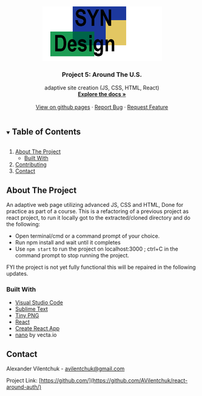 <!--
*** Thanks for checking out the Best-README-Template. If you have a suggestion
*** that would make this better, please fork the repo and create a pull request
*** or simply open an issue with the tag "enhancement".
*** Thanks again! Now go create something AMAZING! :D
***
***
***
*** To avoid retyping too much info. Do a search and replace for the following:
*** github_username, repo_name, twitter_handle, email, project_title, project_description
-->

<!-- PROJECT SHIELDS -->
<!--
*** I'm using markdown "reference style" links for readability.
*** Reference links are enclosed in brackets [ ] instead of parentheses ( ).
*** See the bottom of this document for the declaration of the reference variables
*** for contributors-url, forks-url, etc. This is an optional, concise syntax you may use.
*** https://www.markdownguide.org/basic-syntax/#reference-style-links
-->

<!-- PROJECT LOGO -->
<br />
<p align="center">
  <a href="https://github.com/AVilentchuk/">
    <img src="src/assets/logo.png" alt="Logo" width="315">
  </a>

  <h3 align="center">Project 5: Around The U.S.</h3>

  <p align="center">
    adaptive site creation (JS, CSS, HTML, React)
    <br />
    <a href="hhttps://github.com/AVilentchuk/around-react"><strong>Explore the docs »</strong></a>
    <br />
    <br />
    <a href="https://avilentchuk.github.io/around-react/">View on github pages</a>
    ·
    <a href="https://github.com/AVilentchuk/around-react/issues">Report Bug</a>
    ·
    <a href="https://github.com/AVilentchuk/around-react/issues">Request Feature</a>
  </p>
</p>

<!-- TABLE OF CONTENTS -->
<details open="open">
  <summary><h2 style="display: inline-block">Table of Contents</h2></summary>
  <ol>
    <li>
      <a href="#about-the-project">About The Project</a>
      <ul>
        <li><a href="#built-with">Built With</a></li>
      </ul>
    </li>
    <li><a href="#contributing">Contributing</a></li>
    <li><a href="#contact">Contact</a></li>
  </ol>
</details>

<!-- ABOUT THE PROJECT -->

## About The Project

An adaptive web page utilizing advanced JS, CSS and HTML, Done for practice as part of a course.
This is a refactoring of a previous project as react project, to run it locally got to the extracted/cloned directory and do the following:

- Open terminal/cmd or a command prompt of your choice.
- Run npm install and wait until it completes
- Use `npm start` to run the project on localhost:3000 ; ctrl+C in the command prompt to stop running the project.

FYI the project is not yet fully functional this will be repaired in the following updates.

### Built With

- [Visual Studio Code](https://code.visualstudio.com/)
- [Sublime Text](https://www.sublimetext.com/)
- [Tiny PNG](https://tinypng.com/)
- [React](https://reactjs.org/)
- [Create React App](https://github.com/facebook/create-react-app)
- [nano](https://vecta.io/nano) by vecta.io

<!-- CONTACT -->

## Contact

Alexander Vilentchuk - avilentchuk@gmail.com

Project Link: [https://github.com/](https://github.com/AVilentchuk/react-around-auth/)

<!-- MARKDOWN LINKS & IMAGES -->
<!-- https://www.markdownguide.org/basic-syntax/#reference-style-links -->

[contributors-shield]: https://img.shields.io/github/contributors/github_username/repo.svg?style=for-the-badge
[contributors-url]: https://github.com/AVilentchuk/around-react/graphs/contributors
[forks-shield]: https://img.shields.io/github/forks/github_username/repo.svg?style=for-the-badge
[forks-url]: https://github.com/AVilentchuk/around-react/network/members
[stars-shield]: https://img.shields.io/github/stars/github_username/repo.svg?style=for-the-badge
[stars-url]: https://github.com/AVilentchuk/around-react/stargazers
[issues-shield]: https://img.shields.io/github/issues/github_username/repo.svg?style=for-the-badge
[issues-url]: https://github.com/AVilentchuk/around-react/issues
[license-shield]: https://img.shields.io/github/license/github_username/repo.svg?style=for-the-badge
[license-url]: https://github.com/AVilentchuk/around-react/blob/master/LICENSE.txt
[linkedin-shield]: https://img.shields.io/badge/-LinkedIn-black.svg?style=for-the-badge&logo=linkedin&colorB=555
[linkedin-url]: https://linkedin.com/in/github_username
